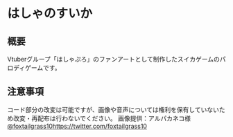 # はしゃのすいか
## 概要
Vtuberグループ「はしゃぷろ」のファンアートとして制作したスイカゲームのパロディゲームです。
## 注意事項
コード部分の改変は可能ですが、画像や音声については権利を保有していないため改変・再配布は行わないでください。
画像提供：アルパカネコ様 [@foxtailgrass10](https://twitter.com/foxtailgrass10)https://twitter.com/foxtailgrass10

